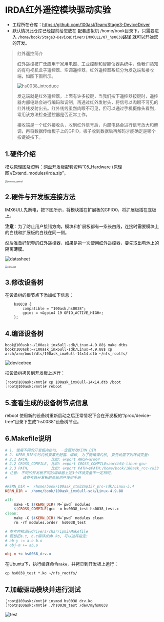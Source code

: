 # IRDA红外遥控模块驱动实验
* 工程所在仓库：https://github.com/100askTeam/Stage3-DeviceDriver
* 默认情况此仓库已经提前给您放在 配套虚拟机 /home/book目录下。只需要进入 `/home/book/Stage3-DeviceDriver/IMX6ULL/07_hs0038`路径 就可以开始您的开发。

> 红外遥控简介
>
> 红外遥控被广泛应用于家用电器、工业控制和智能仪器系统中，像我们熟知的有电视机盒子遥控器、空调遥控器。红外遥控器系统分为发送端和接收端，如图下图所示。
>
> ![hs0038_introduce](https://cdn.staticaly.com/gh/DongshanPI/LinuxCodeLibrary-Photos@master/Nxp/IMX6ULL/Pro/07-hs0038driver_hs0038_introduce.jpg)
>
> 发送端就是红外遥控器，上面有许多按键，当我们按下遥控器按键时，遥控器内部电路会进行编码和调制，再通过红外发射头，将信号以肉眼不可见的红外线发射出去。红外线线虽然肉眼不可见，但可以通过手机摄像头看到，常用该方法检查遥控器是否正常工作。
>
> 接收端是一个红外接收头，收到红外信号后，内部电路会进行信号放大和解调，再将数据传给板子上的GPIO，板子收到数据后再解码才能确定是哪个按键被按下。



## 1.硬件介绍

模块原理图及资料：网盘开发板配套资料“05_Hardware (原理图)/Extend_modules/irda.zip”。

<img src="https://cdn.staticaly.com/gh/DongshanPI/LinuxCodeLibrary-Photos@master/Nxp/IMX6ULL/Pro/07-hs0038driver_remote_control.jpg" alt="remote_control" style="zoom:50%;" />



## 2.硬件与开发板连接方法

IMX6ULL先断电，按下图所示，将模块插在扩展板的GPIO0，将扩展板插在底板上。

**注意**：为了防止用户接错方向，模块和扩展板都有一条长白线，连接时需要模块上的白线和扩展板的白线在同一侧。

然后准备好配套的红外遥控器，如果是第一次使用红外遥控器，要先取出电池上的隔离薄膜。

![datasheet](https://cdn.staticaly.com/gh/DongshanPI/LinuxCodeLibrary-Photos@master/Nxp/IMX6ULL/Pro/07-hs0038driver_datasheet.jpg)

<img src="https://cdn.staticaly.com/gh/DongshanPI/LinuxCodeLibrary-Photos@master/Nxp/IMX6ULL/Pro/07-hs0038driver_connect.jpg" alt="connect" style="zoom:50%;" />



## 3.修改设备树

在设备树的根节点下添加如下信息：

```
    hs0038 {
        compatible = "100ask,hs0038";
        gpios = <&gpio4 19 GPIO_ACTIVE_HIGH>;
    };
```



## 4.编译设备树

```
book@100ask:~/100ask_imx6ull-sdk/Linux-4.9.88$ make dtbs
book@100ask:~/100ask_imx6ull-sdk/Linux-4.9.88$ cp arch/arm/boot/dts/100ask_imx6ull-14x14.dtb ~/nfs_rootfs/
```

![devicetree](https://cdn.staticaly.com/gh/DongshanPI/LinuxCodeLibrary-Photos@master/Nxp/IMX6ULL/Pro/07-hs0038driver_devicetree.jpg)

把设备树拷贝到开发板上运行：

```
[root@100ask:/mnt]# cp 100ask_imx6ull-14x14.dtb /boot
[root@100ask:/mnt]# reboot
```





## 5.查看生成的设备树节点信息

reboot 使用新的设备树重新启动之后正常情况下会在开发板的“/proc/device-tree”目录下生成"hs0038"设备树节点。



## 6.Makefile说明

```makefile
# 1. 使用不同的开发板内核时, 一定要修改KERN_DIR
# 2. KERN_DIR中的内核要事先配置、编译, 为了能编译内核, 要先设置下列环境变量:
# 2.1 ARCH,          比如: export ARCH=arm64
# 2.2 CROSS_COMPILE, 比如: export CROSS_COMPILE=aarch64-linux-gnu-
# 2.3 PATH,          比如: export PATH=$PATH:/home/book/100ask_roc-rk3399-pc/ToolChain-6.3.1/gcc-linaro-6.3.1-2017.05-x86_64_aarch64-linux-gnu/bin 
# 注意: 不同的开发板不同的编译器上述3个环境变量不一定相同,
#       请参考各开发板的高级用户使用手册

#KERN_DIR =  /home/book/100ask_stm32mp157_pro-sdk/Linux-5.4
KERN_DIR =  /home/book/100ask_imx6ull-sdk/Linux-4.9.88

all:
	make -C $(KERN_DIR) M=`pwd` modules 
	$(CROSS_COMPILE)gcc -o hs0038_test hs0038_test.c
clean:
	make -C $(KERN_DIR) M=`pwd` modules clean
	rm -rf modules.order  hs0038_test

# 参考内核源码drivers/char/ipmi/Makefile
# 要想把a.c, b.c编译成ab.ko, 可以这样指定:
# ab-y := a.o b.o
# obj-m += ab.o

obj-m += hs0038_drv.o
```

在Ubuntu下，执行编译命令`make`，并拷贝到开发板上运行：

```
cp hs0038_test *.ko ~/nfs_rootfs/
```



## 7.加载驱动模块并进行测试

```
[root@100ask:/mnt]# insmod hs0038_drv.ko
[root@100ask:/mnt]# ./hs0038_test /dev/myhs0038
```

![test](https://cdn.staticaly.com/gh/DongshanPI/LinuxCodeLibrary-Photos@master/Nxp/IMX6ULL/Pro/07-hs0038driver_test.jpg)









